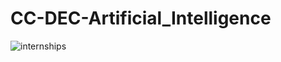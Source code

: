 # CC-DEC-Artificial_Intelligence

![internships](https://user-images.githubusercontent.com/90950477/207292030-c29a5c43-a493-4b34-80d0-70c474052d5e.jpg)
